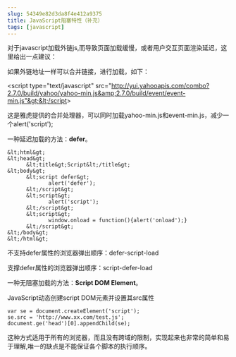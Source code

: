 ```yaml
---
slug: 54349e82d3da8f4e412a9375
title: JavaScript阻塞特性（补充）
tags: [javascript]
---
```


 对于javascript加载外链js,而导致页面加载缓慢，或者用户交互页面渲染延迟，这里给出一点建议： 

如果外链地址一样可以合并链接，进行加载，如下： 

&lt;script type="text/javascript" src="http://yui.yahooapis.com/combo?2.7.0/build/yahoo/yahoo-min.js&amp;2.7.0/build/event/event-min.js"&gt;&lt;/script&gt; 

这是雅虎提供的合并处理器，可以同时加载yahoo-min.js和event-min.js，减少一个alert('script'); 

一种延迟加载的方法：**defer**。 

    &lt;html&gt;
    &lt;head&gt;
          &lt;title&gt;Script&lt;/title&gt;
    &lt;body&gt;
          &lt;script defer&gt;
                 alert('defer');
          &lt;/script&gt;
          &lt;script&gt;
                 alert('script');
          &lt;/script&gt;
          &lt;script&gt;
                 window.onload = function(){alert('onload');}
          &lt;/script&gt;
    &lt;/body&gt;
    &lt;/html&gt;

不支持defer属性的浏览器弹出顺序：defer-script-load 

支撑defer属性的浏览器弹出顺序：script-defer-load 

一种无阻塞加载的方法：**Script DOM Element**。 

JavaScript动态创建script DOM元素并设置其src属性 

    var se = document.createElement('script');
    se.src = 'http://www.xx.com/test.js';
    document.ge('head')[0].appendChild(se);

这种方式适用于所有的浏览器，而且没有跨域的限制，实现起来也非常的简单和易于理解,唯一的缺点是不能保证各个脚本的执行顺序。 


